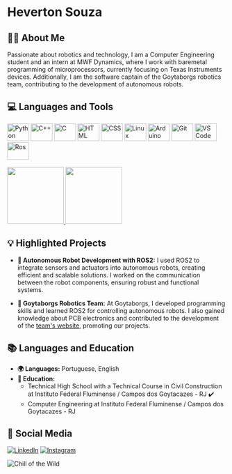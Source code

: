 # Heverton Souza

## 👋🏼 About Me

Passionate about robotics and technology, I am a Computer Engineering student and an intern at MWF Dynamics, where I work with baremetal programming of microprocessors, currently focusing on Texas Instruments devices. Additionally, I am the software captain of the Goytaborgs robotics team, contributing to the development of autonomous robots.

## 💻 Languages and Tools

<div>
  <img src="https://cdn.jsdelivr.net/gh/devicons/devicon/icons/python/python-original.svg" alt="Python" width="50" height="40"/> 
  <img src="https://cdn.jsdelivr.net/gh/devicons/devicon/icons/cplusplus/cplusplus-original.svg" alt="C++" width="50" height="40"/>
  <img src="https://cdn.jsdelivr.net/gh/devicons/devicon/icons/c/c-original.svg" alt="C" width="50" height="40"/>
  <img src="https://cdn.jsdelivr.net/gh/devicons/devicon@latest/icons/html5/html5-original.svg" alt="HTML" width="50" height="40" />
  <img src="https://cdn.jsdelivr.net/gh/devicons/devicon@latest/icons/css3/css3-original.svg" alt="CSS" width="50" height="40"  />
  <img src="https://cdn.jsdelivr.net/gh/devicons/devicon/icons/linux/linux-original.svg" alt="Linux" width="50" height="40"/>
  <img src="https://cdn.jsdelivr.net/gh/devicons/devicon/icons/arduino/arduino-original.svg" alt="Arduino" width="50" height="40"/>
  <img src="https://cdn.jsdelivr.net/gh/devicons/devicon/icons/git/git-original.svg" alt="Git" width="50" height="40"/>
  <img src="https://cdn.jsdelivr.net/gh/devicons/devicon/icons/vscode/vscode-original.svg" alt="VS Code" width="50" height="40"/>
  <img src="https://cdn.jsdelivr.net/gh/devicons/devicon@latest/icons/ros/ros-original-wordmark.svg" alt="Ros" width="50" height="40"/>
</div>
</br>
<div>
    <a href="https://github.com/Heverton-Souza">
        <img loading="lazy" height="130em" src="https://github-readme-stats.vercel.app/api/top-langs/?username=Heverton-Souza&layout=compact&langs_count=7&theme=dracula"/>
        <img loading="lazy" height="130em" src="https://github-readme-stats.vercel.app/api?username=Heverton-Souza&show_icons=true&theme=dracula&include_all_commits=true&count_private=true"/>
    </a>
</div>

## 💡 Highlighted Projects

- **🤖 Autonomous Robot Development with ROS2:** I used ROS2 to integrate sensors and actuators into autonomous robots, creating efficient and scalable solutions. I worked on the communication between the robot components, ensuring robust and functional systems.

- **🦾 Goytaborgs Robotics Team:** At Goytaborgs, I developed programming skills and learned ROS2 for controlling autonomous robots. I also gained knowledge about PCB electronics and contributed to the development of the [team's website](https://goytaborgs.com.br/), promoting our projects.

## 📚 Languages and Education

- **🌍 Languages:** Portuguese, English
- **🏫 Education:**
  - Technical High School with a Technical Course in Civil Construction at Instituto Federal Fluminense / Campos dos Goytacazes - RJ ✔️
  - Computer Engineering at Instituto Federal Fluminense / Campos dos Goytacazes - RJ

## 💬 Social Media

[![LinkedIn](https://img.shields.io/badge/LinkedIn-0077B5?style=flat&logo=linkedin&logoColor=white)](https://www.linkedin.com/in/heverton-souza-b29b90208/)
[![Instagram](https://img.shields.io/badge/Instagram-E4405F?style=flat&logo=instagram&logoColor=white)](https://www.instagram.com/heverton.souza.01/)

![Chill of the Wild](https://github.com/user-attachments/assets/4e571804-6750-4527-82e0-a3ad4d1ffda6)
